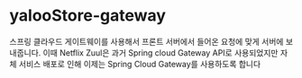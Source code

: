 # yalooStore-gateway
스프링 클라우드 게이트웨이를 사용해서 프론트 서버에서 들어온 요청에 맞게 서버에 보내줍니다.
이때 Netflix Zuul은 과거 Spring cloud Gateway API로 사용되었지만 자체 서비스 배포로 인해 이제는 Spring Cloud Gateway를 사용하도록 합니다
